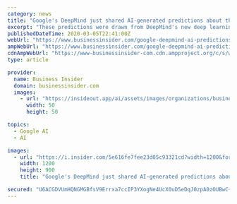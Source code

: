 ```yaml
---
category: news
title: "Google's DeepMind just shared AI-generated predictions about the coronavirus that could help researchers stem the global outbreak"
excerpt: "These predictions were drawn from DeepMind's new deep learning system but have yet to be experimentally verified, DeepMind noted."
publishedDateTime: 2020-03-05T22:41:00Z
webUrl: "https://www.businessinsider.com/google-deepmind-ai-predictions-coronavirus-2020-3"
ampWebUrl: "https://www.businessinsider.com/google-deepmind-ai-predictions-coronavirus-2020-3?amp"
cdnAmpWebUrl: "https://www-businessinsider-com.cdn.ampproject.org/c/s/www.businessinsider.com/google-deepmind-ai-predictions-coronavirus-2020-3?amp"
type: article

provider:
  name: Business Insider
  domain: businessinsider.com
  images:
    - url: "https://insideout.app/ai/assets/images/organizations/businessinsider.com-50x50.jpg"
      width: 50
      height: 50

topics:
  - Google AI
  - AI

images:
  - url: "https://i.insider.com/5e616fe7fee23d05c93321cd?width=1200&format=jpeg"
    width: 1200
    height: 900
    title: "Google's DeepMind just shared AI-generated predictions about the coronavirus that could help researchers stem the global outbreak"

secured: "U6ACGDVUmHQNGMGBfsV9Errxa7ccIP3YXogNe4UcX0uD5eDqJ0zpA0zOUBwC+nZCK2/Mj+YOH6l79XLVfjAduxqc36N1pfMBeP10oWPgyZ1coiFi/+j3EtZ33vkB8fg5kVUDiHtkxE7tmeKb/gRLcQI8MaVCt1cDDFAdq0YvKiaX3ZFeYg4PiZqgDDZFyyUvVQtY137oRo3uIuxax+yT7BhxEBtrJNQI77CT+duohzf42cQy/BDGiJr5lgU6d8SldEXTf04e5z9inHSdCsvyhk3SSaw8zW3ID8Yoerk6ajHS+6GMhdYv3duQRBLZNQxXbkQPvps/QNyYs+D/dFwwFSbqpba6NZ7wTChcgVzFRHEaIrgXhId0nTAIzvdCQ3h9+yja9Fg7Nsxj3XYGWiwrg2W8o3nKisrafi8YoAUcWIJojW1EVzpqsut15IQnYiUfzmljEytcMCo87ymEB5sVw5ztZe/tlaT1NZ894yYFfNM=;CJairkCil1DFJdQBcGAMcg=="
---
```



